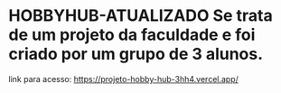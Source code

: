# HOBBYHUB-ATUALIZADO Se trata de um projeto da faculdade e foi criado por um grupo de 3 alunos.
link para acesso: https://projeto-hobby-hub-3hh4.vercel.app/
